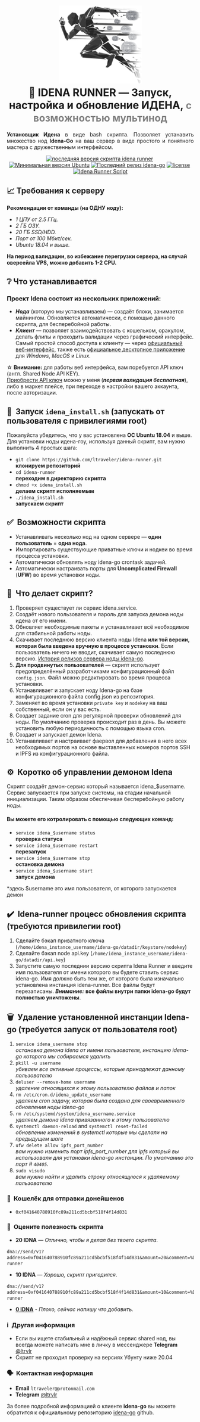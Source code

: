 <h1 align="center">
  <img alt="IDENA Runner Bash Script - fast idena-go network node deployment with possibility of multiple instances installation: 1 user - 1 idena-go node instance" src="https://github.com/ltraveler/ltraveler/raw/main/images/idena-runner-logo.png" width="224px"/><br/>
  🏃 IDENA RUNNER — Запуск, настройка и обновление ИДЕНА, <span style="font-size: 95%; color: gray;">с возможностью мультинод</span>
</h1>

<p align="justify"><b>Установщик Идена</b> в виде bash скрипта. Позволяет устанавить множество нод <b>Idena-Go</b> на ваш сервер в виде простого и понятного мастера с дружественным интерфейсом.</p>

<p align="center"><a href="https://github.com/ltraveler/idena-runner/releases/latest" target="_blank"><img src="https://img.shields.io/badge/версия-v0.2.4-blue?style=for-the-badge&logo=none" alt="последняя версия скрипта idena runner" /></a>&nbsp;<a href="https://wiki.ubuntu.com/FocalFossa/ReleaseNotes" target="_blank"><img src="https://img.shields.io/badge/Ubuntu-18.04(LTS)+-00ADD8?style=for-the-badge&logo=none" alt="Минимальная версия Ubuntu" /></a>&nbsp;<a href="https://github.com/ltraveler/idena-runner/blob/main/CHANGELOG.md" target="_blank"><img src="https://img.shields.io/badge/Сборка-Стабильная-success?style=for-the-badge&logo=none" alt="Последний релиз idena-go" /></a>&nbsp;<a href="https://www.gnu.org/licenses/quick-guide-gplv3.html" target="_blank"><img src="https://img.shields.io/badge/лицензия-GPL3.0-red?style=for-the-badge&logo=none" alt="license" /></a>&nbsp;<a href="https://github.com/ltraveler/idena-runner/blob/main/README.md" target="_blank"><img src="https://img.shields.io/badge/readme-ENGLISH-orange?style=for-the-badge&logo=none" alt="Idena Runner Script" /></a></p>

## 📈 Требования к серверу

**Рекомендации от команды (на ОДНУ ноду):**
* _1 ЦПУ от 2.5 ГГц._
* _2 ГБ ОЗУ._
* _20 ГБ SSD/HDD._
* _Порт от 100 Мбит/сек._
* _Ubuntu 18.04 и выше._

**На период валидации, во избежание перегрузки сервера, на случай оверсейла VPS, можно добавить 1-2 CPU.**

## ❔ Что устанавливается
### Проект Idena состоит из нескольких приложений:

* **_Нода_** (которую мы устанавливаем) — создаёт блоки, занимается майнингом. Обновляется автоматически, с помощью данного скрипта, для бесперебойной работы.
* **_Клиент_** — позволяет взаимодействовать с кошельком, оракулом, делать флипы и проходить валидации через графический интерфейс. Самый простой способ доступа к клиенту — через [официальный веб-интерфейс](https://app.idena.io), также есть [официальное десктопное приложение](https://github.com/idena-network/idena-desktop/releases/latest/) для _Windows_, _MacOS_ и _Linux_.

☆ **Внимание:** для работы веб интерфейса, вам поребуется API ключ (англ. Shared Node API KEY).\
[Приобрести API ключ](https://t.me/ltrvlr) можно у меня (**_первая валидация бесплатная_**), либо в маркет плейсе, при переходе в настройки вашего аккаунта, после авторизации.

## 🚀&nbsp; Запуск `idena_install.sh` (запускать от пользователя с привилегиями root)

Пожалуйста убедитесь, что у вас установлена **ОС Ubuntu 18.04** и выше.
Для установки ноды идена-гоу, используя данный скрипт, вам нужно выполнить 4 простых шага:
* `git clone https://github.com/ltraveler/idena-runner.git`\
**клонируем репозиторий**
* `cd idena-runner`\
**переходим в директорию скрипта**
* `chmod +x idena_install.sh`\
**делаем скрипт исполняемым**
* `./idena_install.sh`\
**запускаем скрипт**

## ✅&nbsp; Возможности скрипта

* Устанавливать несколько нод на одном сервере — **один пользователь** = **одна нода**.
* Импортировать существующие приватные ключи и нодкеи во время процесса установки.
* Автоматически обновлять ноду idena-go crontask задачей.
* Автоматически настраивать порты для **Uncomplicated Firewall** (**UFW**) во время установки ноды. 

## 🙋&nbsp; Что делает скрипт?

1. Проверяет существует ли сервис idena.service.
2. Создаёт нового пользователя и пароль для запуска демона ноды идена от его имени.
3. Обновляет необходимые пакеты и устанавливает всё необходимое для стабильной работы ноды.
4. Скачивает последнюю версию клиента ноды Idena **или той версии, которая была введена вручную в процессе установки**. Если пользователь ничего не вводит, скачивает самую последнюю версию. [История релизов сервера ноды idena-go](https://github.com/idena-network/idena-go/releases).
5. **Для продвинутых пользователей** — скрипт использует предопределённый разработчиками конфигурационный файл `config.json`. Файл можно редактировать во время процесса установки.
6. Устанавливает и запускает ноду Idena-go на базе конфигурационного файла config.json из репозитория.
7. Заменяет во время установки `private key` и `nodekey` на ваш собственный, если он у вас есть.
8. Создает задание cron для регулярной проверки обновлений для ноды. По умолчанию проверка происходит раз в день. Вы можете установить любую периодичность с помощью языка cron.
9. Создает и запускает демон Idena.
10. Устанавливает и настраивает фаервол для добавления в него всех необходимых портов на основе выставленных номеров портов SSH и IPFS из конфигурационного файла.

##  ⚙️&nbsp;  Коротко об управлении демоном Idena
Скрипт создаёт демон-сервис который называется idena_$username. Сервис запускается при запуске системы, на стадии начальной инициализации. Таким образом обеспечивая бесперебойную работу ноды.
#### Вы можете его котролировать с помощью следующих команд:
* `service idena_$username status`\
**проверка статуса**
* `service idena_$username restart`\
**перезапуск**
* `service idena_$username stop`\
**остановка демона**
* `service idena_$username start`\
**запуск демона**

*здесь $username это имя пользователя, от которого запускается демон

## ✔️&nbsp; Idena-runner процесс обновления скрипта (требуются привилегии root)

1. Сделайте бэкап приватного ключа (`/home/idena_instance_username/idena-go/datadir/keystore/nodekey`)
2. Сделайте бэкап node api.key (`/home/idena_instance_username/idena-go/datadir/api.key`)
3. Запустите самую последнии версию скрипта Idena Runner и введите имя пользователя от имени которого вы будете ставить сервис idena-go. Имя должно быть тем же, от которого была изначально установлена инстанция idena-runner.
Все файлы будут перезаписаны.
***Внимание:*** **все файлы внутри папки idena-go будут полностью уничтожены**.

## 🗑️&nbsp; Удаление установленной инстанции Idena-go (требуется запуск от пользователя root)

1. `service idena_username stop`\
_остановка демона idena от имени пользователя, инстанцию idena-go которого мы собираемся удалить_
2. `pkill -u username`\
_убиваем все активные процессы, которые принадлежат данному пользователю_
3. `deluser --remove-home username`\
_удаление относящихся к этому пользователю файлов и папок_
4. `rm /etc/cron.d/idena_update_username`\
_удаляем cron задачу, которая была создана для своевременного обновления ноды idena-go_
5. `rm /etc/systemd/system/idena_username.service`\
_удаляем демона idena привязанного к этому пользователю_
6. `systemctl daemon-reload` and `systemctl reset-failed`\
_обновление изменений в systemctl которые мы сделали на предыдущем шаге_
7. `ufw delete allow ipfs_port_number`\
_вам нужно изменить порт ipfs_port_number для ipfs который вы использовали для установки idena-go инстанции. По умолчанию это порт # `40405`_.
8. `sudo visudo`\
_вам нужно найти и удалить строку относящуюся к удаляемому пользователю_

### 🤝&nbsp; Кошелёк для отправки донейшенов

* `0xf041640788910fc89a211cd5bcbf518f4f14d831`

### 🚦&nbsp; Оцените полезность скрипта

* **20 IDNA** — _Отлично, чтобы я делал без твоего скрипта_.
```
dna://send/v1?address=0xf041640788910fc89a211cd5bcbf518f4f14d831&amount=20&comment=%D0%9E%D1%82%D0%BB%D0%B8%D1%87%D0%BD%D0%BE%2C+%D1%87%D1%82%D0%BE%D0%B1%D1%8B+%D1%8F+%D0%B4%D0%B5%D0%BB%D0%B0%D0%BB+%D0%B1%D0%B5%D0%B7+%D1%82%D0%B2%D0%BE%D0%B5%D0%B3%D0%BE+%D1%81%D0%BA%D1%80%D0%B8%D0%BF%D1%82%D0%B0&callback_url=https%3A%2F%2Fgithub.com%2Fltraveler%2Fidena-runner
```

* **10 IDNA** — _Хорошо, скрипт пригодился_.
```
dna://send/v1?address=0xf041640788910fc89a211cd5bcbf518f4f14d831&amount=10&comment=%D0%A5%D0%BE%D1%80%D0%BE%D1%88%D0%BE%2C+%D1%81%D0%BA%D1%80%D0%B8%D0%BF%D1%82+%D0%BF%D1%80%D0%B8%D0%B3%D0%BE%D0%B4%D0%B8%D0%BB%D1%81%D1%8F&callback_url=https%3A%2F%2Fgithub.com%2Fltraveler%2Fidena-runner
```

* [**0 IDNA**](https://t.me/ltrvlr) - _Плохо, сейчас напишу что добавить_.

### ℹ️&nbsp; Другая информация
* Если вы ищете стабильный и надёжный сервис shared нод, вы всегда можете написать мне в личку в мессенджере **Telegram**  [@ltrvlr](https://t.me/ltrvlr)
* Скрипт не проходил проверку на версиях Убунту ниже 20.04

### 🗣️&nbsp; Контактная информация
* **Email** `ltraveler@protonmail.com`
* **Telegram** [@ltrvlr](https://t.me/ltrvlr)

За более подробной информацией о клиенте **idena-go** вы можете обратится к официальному репозиторию [idena-go](https://github.com/idena-network/idena-go) github.
